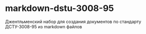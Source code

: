 # markdown-dstu-3008-95
Джентльменский набор для создания документов по стандарту ДСТУ-3008-95 из markdown файлов

